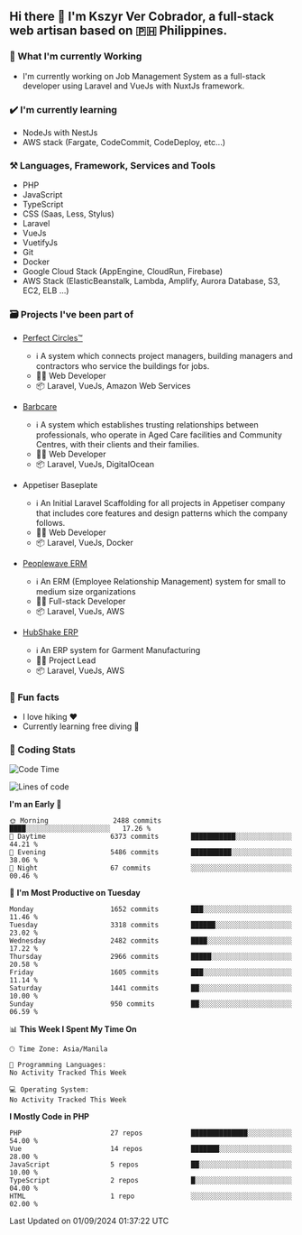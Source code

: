 ## Hi there 👋 I'm Kszyr Ver Cobrador, a full-stack web artisan based on 🇵🇭 Philippines.

### 🚀 What I'm currently Working

- I'm currently working on Job Management System as a full-stack developer using Laravel and VueJs with NuxtJs framework.

### ✔️ I'm currently learning

- NodeJs with NestJs
- AWS stack (Fargate, CodeCommit, CodeDeploy, etc...)

### ⚒️ Languages, Framework, Services and Tools
- PHP
- JavaScript
- TypeScript
- CSS (Saas, Less, Stylus)
- Laravel
- VueJs
- VuetifyJs
- Git
- Docker
- Google Cloud Stack (AppEngine, CloudRun, Firebase)
- AWS Stack (ElasticBeanstalk, Lambda, Amplify, Aurora Database, S3, EC2, ELB ...)


### 🗃 Projects I've been part of

- <a href="https://perfectcircles.com.au/" target="_blank">Perfect Circles™</a>

  - ℹ️ A system which connects project managers, building managers and contractors who service the buildings for jobs.
  - 👨‍💻 Web Developer
  - 📦 Laravel, VueJs, Amazon Web Services

- <a href="https://appetiser.com.au/portfolio/barbcare" target="_blank">Barbcare</a>

  - ℹ️ A system which establishes trusting relationships between professionals, who operate in Aged Care facilities and Community Centres, with their clients and their families.
  - 👨‍💻 Web Developer
  - 📦 Laravel, VueJs, DigitalOcean

- Appetiser Baseplate

  - ℹ️ An Initial Laravel Scaffolding for all projects in Appetiser company that includes core features and design patterns which the company follows.
  - 👨‍💻 Web Developer
  - 📦 Laravel, VueJs, Docker

- <a href="https://peoplewave.co" target="_blank">Peoplewave ERM</a>

  - ℹ️ An ERM (Employee Relationship Management) system for small to medium size organizations
  - 👨‍💻 Full-stack Developer
  - 📦 Laravel, VueJs, AWS

- <a href="https://www.posbang.com/garment-erp" target="_blank">HubShake ERP</a>

  - ℹ️ An ERP system for Garment Manufacturing
  - 👨‍💻 Project Lead
  - 📦 Laravel, VueJs, AWS

### 🌴 Fun facts

- I love hiking ❤️
- Currently learning free diving 🥽

### 🌟 Coding Stats

<!-- WakaTime Stats -->

<!--START_SECTION:waka-->
![Code Time](http://img.shields.io/badge/Code%20Time-2%2C996%20hrs%2019%20mins-blue)

![Lines of code](https://img.shields.io/badge/From%20Hello%20World%20I%27ve%20Written-14.5%20million%20lines%20of%20code-blue)

**I'm an Early 🐤** 

```text
🌞 Morning                2488 commits        ████░░░░░░░░░░░░░░░░░░░░░   17.26 % 
🌆 Daytime                6373 commits        ███████████░░░░░░░░░░░░░░   44.21 % 
🌃 Evening                5486 commits        ██████████░░░░░░░░░░░░░░░   38.06 % 
🌙 Night                  67 commits          ░░░░░░░░░░░░░░░░░░░░░░░░░   00.46 % 
```
📅 **I'm Most Productive on Tuesday** 

```text
Monday                   1652 commits        ███░░░░░░░░░░░░░░░░░░░░░░   11.46 % 
Tuesday                  3318 commits        ██████░░░░░░░░░░░░░░░░░░░   23.02 % 
Wednesday                2482 commits        ████░░░░░░░░░░░░░░░░░░░░░   17.22 % 
Thursday                 2966 commits        █████░░░░░░░░░░░░░░░░░░░░   20.58 % 
Friday                   1605 commits        ███░░░░░░░░░░░░░░░░░░░░░░   11.14 % 
Saturday                 1441 commits        ██░░░░░░░░░░░░░░░░░░░░░░░   10.00 % 
Sunday                   950 commits         ██░░░░░░░░░░░░░░░░░░░░░░░   06.59 % 
```


📊 **This Week I Spent My Time On** 

```text
🕑︎ Time Zone: Asia/Manila

💬 Programming Languages: 
No Activity Tracked This Week

💻 Operating System: 
No Activity Tracked This Week
```

**I Mostly Code in PHP** 

```text
PHP                      27 repos            ██████████████░░░░░░░░░░░   54.00 % 
Vue                      14 repos            ███████░░░░░░░░░░░░░░░░░░   28.00 % 
JavaScript               5 repos             ██░░░░░░░░░░░░░░░░░░░░░░░   10.00 % 
TypeScript               2 repos             █░░░░░░░░░░░░░░░░░░░░░░░░   04.00 % 
HTML                     1 repo              ░░░░░░░░░░░░░░░░░░░░░░░░░   02.00 % 
```




 Last Updated on 01/09/2024 01:37:22 UTC
<!--END_SECTION:waka-->
